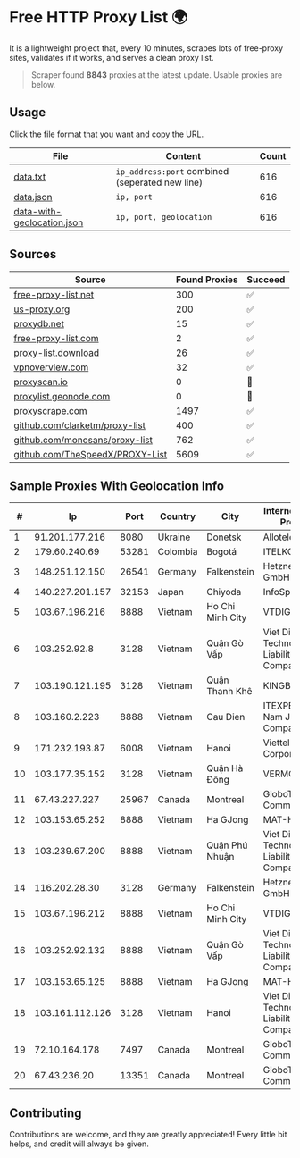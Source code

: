 
# Free HTTP Proxy List 🌍

It is a lightweight project that, every 10 minutes, scrapes lots of free-proxy sites, validates if it works, and serves a clean proxy list.


> Scraper found **8843** proxies at the latest update. Usable proxies are below.

## Usage

Click the file format that you want and copy the URL.


|File|Content|Count|
|----|-------|-----|
|[data.txt](https://raw.githubusercontent.com/themiralay/Proxy-List-World/master/data.txt)|`ip_address:port` combined (seperated new line)|616|
|[data.json](https://raw.githubusercontent.com/themiralay/Proxy-List-World/master/data.json)|`ip, port`|616|
|[data-with-geolocation.json](https://raw.githubusercontent.com/themiralay/Proxy-List-World/master/data-with-geolocation.json)|`ip, port, geolocation`|616|

## Sources

|Source|Found Proxies|Succeed|
|------|-------------|-------|
|[free-proxy-list.net](https://free-proxy-list.net)|300|✅|
|[us-proxy.org](https://www.us-proxy.org)|200|✅|
|[proxydb.net](http://proxydb.net)|15|✅|
|[free-proxy-list.com](https://free-proxy-list.com/?page=&port=&type%5B%5D=http&type%5B%5D=https&up_time=0&search=Search)|2|✅|
|[proxy-list.download](https://www.proxy-list.download/HTTP)|26|✅|
|[vpnoverview.com](https://vpnoverview.com/privacy/anonymous-browsing/free-proxy-servers)|32|✅|
|[proxyscan.io](https://www.proxyscan.io)|0|🚫|
|[proxylist.geonode.com](https://proxylist.geonode.com/api/proxy-list?limit=300&page=1&sort_by=lastChecked&sort_type=desc&protocols=http,https)|0|🚫|
|[proxyscrape.com](https://api.proxyscrape.com/v2/?request=displayproxies&protocol=http&timeout=10000&country=all&ssl=all&anonymity=all)|1497|✅|
|[github.com/clarketm/proxy-list](https://raw.githubusercontent.com/clarketm/proxy-list/master/proxy-list-raw.txt)|400|✅|
|[github.com/monosans/proxy-list](https://raw.githubusercontent.com/monosans/proxy-list/main/proxies/http.txt)|762|✅|
|[github.com/TheSpeedX/PROXY-List](https://raw.githubusercontent.com/TheSpeedX/PROXY-List/master/http.txt)|5609|✅|


## Sample Proxies With Geolocation Info

|#|Ip|Port|Country|City|Internet Service Provider|
|-|--|----|-------|----|-------------------------|
|1|91.201.177.216|8080|Ukraine|Donetsk|Allotelecom LLC|
|2|179.60.240.69|53281|Colombia|Bogotá|ITELKOM|
|3|148.251.12.150|26541|Germany|Falkenstein|Hetzner Online GmbH|
|4|140.227.201.157|32153|Japan|Chiyoda|InfoSphere|
|5|103.67.196.216|8888|Vietnam|Ho Chi Minh City|VTDIGITAL|
|6|103.252.92.8|3128|Vietnam|Quận Gò Vấp|Viet Digital Technology Liability Company|
|7|103.190.121.195|3128|Vietnam|Quận Thanh Khê|KINGBOND|
|8|103.160.2.223|8888|Vietnam|Cau Dien|ITEXPERT Viet Nam Joint Stock Company|
|9|171.232.193.87|6008|Vietnam|Hanoi|Viettel Corporation|
|10|103.177.35.152|3128|Vietnam|Quận Hà Đông|VERMOS|
|11|67.43.227.227|25967|Canada|Montreal|GloboTech Communications|
|12|103.153.65.252|8888|Vietnam|Ha GJong|MAT-HN|
|13|103.239.67.200|8888|Vietnam|Quận Phú Nhuận|Viet Digital Technology Liability Company|
|14|116.202.28.30|3128|Germany|Falkenstein|Hetzner Online GmbH|
|15|103.67.196.212|8888|Vietnam|Ho Chi Minh City|VTDIGITAL|
|16|103.252.92.132|8888|Vietnam|Quận Gò Vấp|Viet Digital Technology Liability Company|
|17|103.153.65.125|8888|Vietnam|Ha GJong|MAT-HN|
|18|103.161.112.126|3128|Vietnam|Hanoi|Viet Digital Technology Liability Company|
|19|72.10.164.178|7497|Canada|Montreal|GloboTech Communications|
|20|67.43.236.20|13351|Canada|Montreal|GloboTech Communications|



## Contributing

Contributions are welcome, and they are greatly appreciated! Every
little bit helps, and credit will always be given.

